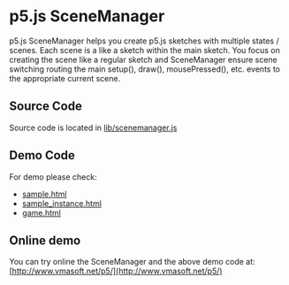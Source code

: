 p5.js SceneManager
==================

p5.js SceneManager helps you create p5.js sketches with multiple states / scenes.
Each scene is a like a sketch within the main sketch. You focus on creating
the scene like a regular sketch and SceneManager ensure scene switching
routing the main setup(), draw(), mousePressed(), etc. events to the 
appropriate current scene.


Source Code
-----------

Source code is located in [lib/scenemanager.js](lib/scenemanager.js)


Demo Code
---------

For demo please check:

- [sample.html](sample.html)
- [sample_instance.html](sample_instance.html)
- [game.html](game.html)


Online demo
-----------

You can try online the SceneManager and the above demo code at:
[http://www.vmasoft.net/p5/](http://www.vmasoft.net/p5/)

